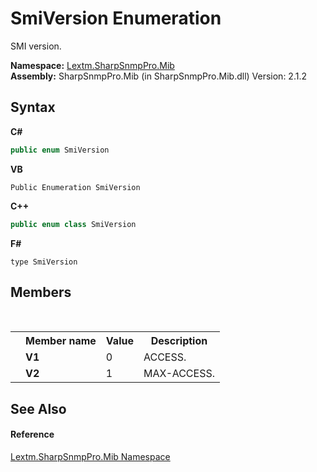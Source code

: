 # SmiVersion Enumeration
 

SMI version.

**Namespace:**&nbsp;<a href="N_Lextm_SharpSnmpPro_Mib">Lextm.SharpSnmpPro.Mib</a><br />**Assembly:**&nbsp;SharpSnmpPro.Mib (in SharpSnmpPro.Mib.dll) Version: 2.1.2

## Syntax

**C#**<br />
``` C#
public enum SmiVersion
```

**VB**<br />
``` VB
Public Enumeration SmiVersion
```

**C++**<br />
``` C++
public enum class SmiVersion
```

**F#**<br />
``` F#
type SmiVersion
```


## Members
&nbsp;<table><tr><th></th><th>Member name</th><th>Value</th><th>Description</th></tr><tr><td /><td target="F:Lextm.SharpSnmpPro.Mib.SmiVersion.V1">**V1**</td><td>0</td><td>ACCESS.</td></tr><tr><td /><td target="F:Lextm.SharpSnmpPro.Mib.SmiVersion.V2">**V2**</td><td>1</td><td>MAX-ACCESS.</td></tr></table>

## See Also


#### Reference
<a href="N_Lextm_SharpSnmpPro_Mib">Lextm.SharpSnmpPro.Mib Namespace</a><br />